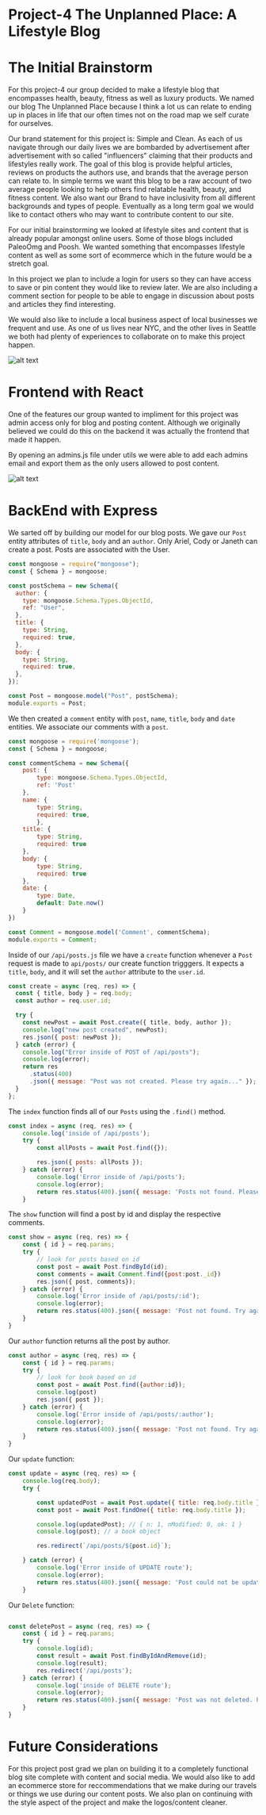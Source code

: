 # Project-4 The Unplanned Place: A Lifestyle Blog

# The Initial Brainstorm

For this project-4 our group decided to make a lifestyle blog that encompasses health, beauty, fitness as well as luxury products. We named our blog The Unplanned Place because I think a lot us can relate to ending up in places in life that our often times not on the road map we self curate for ourselves.

Our brand statement for this project is: Simple and Clean. As each of us navigate through our daily lives we are bombarded by advertisement after advertisement with so called "influencers" claiming that their products and lifestyles really work. The goal of this blog is provide helpful articles, reviews on products the authors use, and brands that the average person can relate to. In simple terms we want this blog to be a raw account of two average people looking to help others find relatable health, beauty, and fitness content. We also want our Brand to have inclusivity from all different backgrounds and types of people. Eventually as a long term goal we would like to contact others who may want to contribute content to our site.

For our initial brainstorming we looked at lifestyle sites and content that is already popular amongst online users. Some of those blogs included PaleoOmg
and Poosh. We wanted something that encompasses lifestyle content as well as some sort of ecommerce which in the future would be a stretch goal.

In this project we plan to include a login for users so they can have access to save or pin content they would like to review later. We are also including a
comment section for people to be able to engage in discussion about posts and articles they find interesting.

We would also like to include a local business aspect of local businesses we frequent and use. As one of us lives near NYC, and the other lives in Seattle we both had plenty of experiences to collaborate on to make this project happen.

![alt text](https://github.com/ariellekatherine92/Project-4-Front-End/blob/master/public/images/userstories.png?raw=true)

# Frontend with React

One of the features our group wanted to impliment for this project was admin access only for blog and posting content. Although we originally believed
we could do this on the backend it was actually the frontend that made it happen.

By opening an admins.js file under utils we were able to add each admins email and export them as the only users allowed to post content.

![alt text](https://github.com/ariellekatherine92/Project-4-Front-End/blob/master/public/images/admins.png?raw=true)


# BackEnd with Express

We sarted off by building our model for our blog posts. We gave our `Post` entity attributes of `title`, `body` and an `author`. Only Ariel, Cody or Janeth can create a post. Posts are associated with the User.

```javascript
const mongoose = require("mongoose");
const { Schema } = mongoose;

const postSchema = new Schema({
  author: {
    type: mongoose.Schema.Types.ObjectId,
    ref: "User",
  },
  title: {
    type: String,
    required: true,
  },
  body: {
    type: String,
    required: true,
  },
});

const Post = mongoose.model("Post", postSchema);
module.exports = Post;
```

We then created a `comment` entity with `post`, `name`, `title`, `body` and `date` entities.
We associate our comments with a `post`.

```Javascript
const mongoose = require('mongoose');
const { Schema } = mongoose;

const commentSchema = new Schema({
    post: {
        type: mongoose.Schema.Types.ObjectId,
        ref: 'Post'
    },
    name: {
        type: String,
        required: true,
        },
    title: {
        type: String,
        required: true
    },
    body: {
        type: String,
        required: true
    },
    date: {
        type: Date,
        default: Date.now()
    }
})

const Comment = mongoose.model('Comment', commentSchema);
module.exports = Comment;
```

Inside of our `/api/posts.js` file we have a `create` function whenever a `Post` request is made to `api/posts/` our create function trigggers. It expects a `title`, `body`, and it will set the `author` attribute to the `user.id`.

```javascript
const create = async (req, res) => {
  const { title, body } = req.body;
  const author = req.user.id;

  try {
    const newPost = await Post.create({ title, body, author });
    console.log("new post created", newPost);
    res.json({ post: newPost });
  } catch (error) {
    console.log("Error inside of POST of /api/posts");
    console.log(error);
    return res
      .status(400)
      .json({ message: "Post was not created. Please try again..." });
  }
};
```

The `index` function finds all of our `Posts` using the `.find()` method. 

```javascript
const index = async (req, res) => {
    console.log('inside of /api/posts');
    try {
        const allPosts = await Post.find({});

        res.json({ posts: allPosts });
    } catch (error) {
        console.log('Error inside of /api/posts');
        console.log(error);
        return res.status(400).json({ message: 'Posts not found. Please try again.' });
    }
```

The `show` function will find a post by id and display the respective comments. 

```javascript
const show = async (req, res) => {
    const { id } = req.params;
    try {
        // look for posts based on id
        const post = await Post.findById(id);
        const comments = await Comment.find({post:post._id})
        res.json({ post, comments});
    } catch (error) {
        console.log('Error inside of /api/posts/:id');
        console.log(error);
        return res.status(400).json({ message: 'Post not found. Try again...' });
    }
}
```

Our `author` function returns all the post by author. 

```javascript
const author = async (req, res) => {
    const { id } = req.params;
    try {
        // look for book based on id
        const post = await Post.find({author:id});
        console.log(post)
        res.json({ post });
    } catch (error) {
        console.log('Error inside of /api/posts/:author');
        console.log(error);
        return res.status(400).json({ message: 'Post not found. Try again...' });
    }
}
```

Our `update` function: 

```javascript 
const update = async (req, res) => {
    console.log(req.body);
    try {

        const updatedPost = await Post.update({ title: req.body.title }, req.body); // updating the Post 
        const post = await Post.findOne({ title: req.body.title });

        console.log(updatedPost); // { n: 1, nModified: 0, ok: 1 }
        console.log(post); // a book object 

        res.redirect(`/api/posts/${post.id}`);

    } catch (error) {
        console.log('Error inside of UPDATE route');
        console.log(error);
        return res.status(400).json({ message: 'Post could not be updated. Please try again...' });
    }
```
Our `Delete` function: 

```javascript 

const deletePost = async (req, res) => {
    const { id } = req.params;
    try {
        console.log(id);
        const result = await Post.findByIdAndRemove(id);
        console.log(result);
        res.redirect('/api/posts');
    } catch (error) {
        console.log('inside of DELETE route');
        console.log(error);
        return res.status(400).json({ message: 'Post was not deleted. Please try again...' });
    }
}

```

# Future Considerations

For this project post grad we plan on building it to a completely functional blog site complete with content and social media. We would also like to add
an ecommerce store for reccommendations that we make during our travels or things we use during our content posts. We also plan on continuing with the style aspect of the project and make the logos/content cleaner.